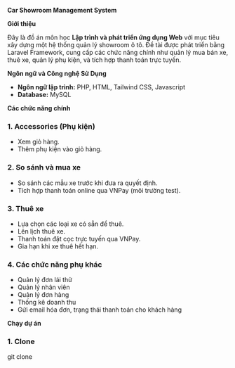 **Car Showroom Management System**

**Giới thiệu**

Đây là đồ án môn học **Lập trình và phát triển ứng dụng Web** với mục tiêu xây dựng một hệ thống quản lý showroom ô tô. Đề tài được phát triển bằng Laravel Framework, cung cấp các chức năng chính như quản lý mua bán xe, thuê xe, quản lý phụ kiện, và tích hợp thanh toán trực tuyến.

**Ngôn ngữ và Công nghệ Sử Dụng**

- **Ngôn ngữ lập trình:** PHP, HTML, Tailwind CSS, Javascript
- **Database:** MySQL

**Các chức năng chính**

### 1. Accessories (Phụ kiện)
- Xem giỏ hàng.
- Thêm phụ kiện vào giỏ hàng.

### 2. So sánh và mua xe
- So sánh các mẫu xe trước khi đưa ra quyết định.
- Tích hợp thanh toán online qua VNPay (môi trường test).

### 3. Thuê xe
- Lựa chọn các loại xe có sẵn để thuê.
- Lên lịch thuê xe.
- Thanh toán đặt cọc trực tuyến qua VNPay.
- Gia hạn khi xe thuê hết hạn.

### 4. Các chức năng phụ khác
- Quản lý đơn lái thử
- Quản lý nhân viên
- Quản lý đơn hàng
- Thống kê doanh thu
- Gửi email hóa đơn, trạng thái thanh toán cho khách hàng

**Chạy dự án**
### 1. Clone
git clone <repository-url>
